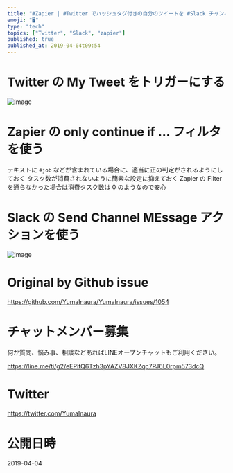 ```yaml
---
title: "#Zapier | #Twitter でハッシュタグ付きの自分のツイートを #Slack チャンネルに投稿する例"
emoji: "🖥"
type: "tech"
topics: ["Twitter", "Slack", "zapier"]
published: true
published_at: 2019-04-04t09:54
---
```


# Twitter の My Tweet をトリガーにする

![image](https://user-images.githubusercontent.com/13635059/55520195-1ce02900-56b6-11e9-86c8-cdcb72c28363.png)

# Zapier の only continue if ... フィルタを使う

テキストに `#job` などが含まれている場合に、適当に正の判定がされるようにしておく
タスク数が消費されないように簡素な設定に抑えておく
Zapier の Filter を通らなかった場合は消費タスク数は 0 のようなので安心

# Slack の Send Channel MEssage アクションを使う

![image](https://user-images.githubusercontent.com/13635059/55520285-94ae5380-56b6-11e9-8430-02bd140cb652.png)



# Original by Github issue

https://github.com/YumaInaura/YumaInaura/issues/1054








<!-- Update From Qiita API -->

# チャットメンバー募集


何か質問、悩み事、相談などあればLINEオープンチャットもご利用ください。

https://line.me/ti/g2/eEPltQ6Tzh3pYAZV8JXKZqc7PJ6L0rpm573dcQ





# Twitter


https://twitter.com/YumaInaura


<!-- Update From Qiita API -->



# 公開日時

2019-04-04
